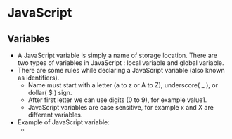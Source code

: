 # JavaScript

## Variables

- A JavaScript variable is simply a name of storage location. There are two types of variables in JavaScript : local variable and global variable. 
- There are some rules while declaring a JavaScript variable (also known as identifiers).
  - Name must start with a letter (a to z or A to Z), underscore( _ ), or dollar( $ ) sign.
  - After first letter we can use digits (0 to 9), for example value1.
  - JavaScript variables are case sensitive, for example x and X are different variables.
- Example of JavaScript variable:
  - <script>  <br/>
      var x = 10; <br/>
      var y = 20; <br/>  
      var z=x+y;  <br/>  
      document.write(z); <br/> 
    </script>    
